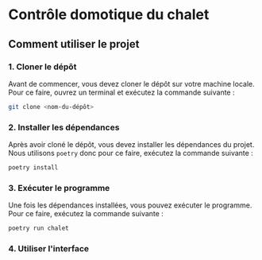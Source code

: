 # Contrôle domotique du chalet
## Comment utiliser le projet
### 1. Cloner le dépôt
Avant de commencer, vous devez cloner le dépôt sur votre machine locale. Pour ce faire, ouvrez un terminal et exécutez la commande suivante :
```bash
git clone <nom-du-dépôt>
```

### 2. Installer les dépendances
Après avoir cloné le dépôt, vous devez installer les dépendances du projet. Nous utilisons `poetry` donc pour ce faire, exécutez la commande suivante :
```bash
poetry install
```

### 3. Exécuter le programme
Une fois les dépendances installées, vous pouvez exécuter le programme. Pour ce faire, exécutez la commande suivante :
```bash
poetry run chalet
```

### 4. Utiliser l'interface

